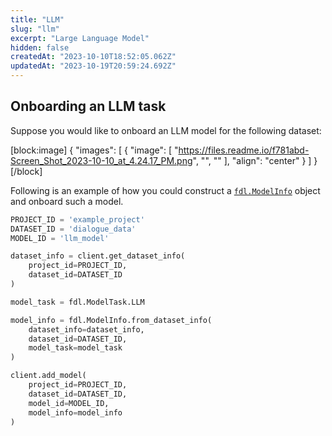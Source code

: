```yaml
---
title: "LLM"
slug: "llm"
excerpt: "Large Language Model"
hidden: false
createdAt: "2023-10-10T18:52:05.062Z"
updatedAt: "2023-10-19T20:59:24.692Z"
---
```

## Onboarding an LLM task

Suppose you would like to onboard an LLM model for the following dataset:

[block:image]
{
  "images": [
    {
      "image": [
        "https://files.readme.io/f781abd-Screen_Shot_2023-10-10_at_4.24.17_PM.png",
        "",
        ""
      ],
      "align": "center"
    }
  ]
}
[/block]


Following is an example of how you could construct a [`fdl.ModelInfo`](ref:fdlmodelinfo) object and onboard such a model.

```python
PROJECT_ID = 'example_project'
DATASET_ID = 'dialogue_data'
MODEL_ID = 'llm_model'

dataset_info = client.get_dataset_info(
    project_id=PROJECT_ID,
    dataset_id=DATASET_ID
)

model_task = fdl.ModelTask.LLM

model_info = fdl.ModelInfo.from_dataset_info(
    dataset_info=dataset_info,
    dataset_id=DATASET_ID,
    model_task=model_task
)

client.add_model(
    project_id=PROJECT_ID,
    dataset_id=DATASET_ID,
    model_id=MODEL_ID,
    model_info=model_info
)
```